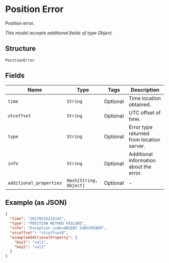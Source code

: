 
# Position Error

Position error.

*This model accepts additional fields of type Object.*

## Structure

`PositionError`

## Fields

| Name | Type | Tags | Description |
|  --- | --- | --- | --- |
| `time` | `String` | Optional | Time location obtained. |
| `utcoffset` | `String` | Optional | UTC offset of time. |
| `type` | `String` | Optional | Error type returned from location server. |
| `info` | `String` | Optional | Additional information about the error. |
| `additional_properties` | `Hash[String, Object]` | Optional | - |

## Example (as JSON)

```json
{
  "time": "20170525214342",
  "type": "POSITION METHOD FAILURE",
  "info": "Exception code=ABSENT SUBSCRIBER",
  "utcoffset": "utcoffset0",
  "exampleAdditionalProperty": {
    "key1": "val1",
    "key2": "val2"
  }
}
```

